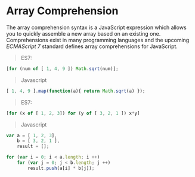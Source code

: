 # Array Comprehension

The array comprehension syntax is a JavaScript expression which allows you to quickly assemble a new array based on an existing one. Comprehensions exist in many programming languages and the upcoming *ECMAScript 7* standard defines array comprehensions for JavaScript.

> ES7:

```js
[for (num of [ 1, 4, 9 ]) Math.sqrt(num)];
```

> Javascript

```js
[ 1, 4, 9 ].map(function(a){ return Math.sqrt(a) });
```

> ES7:

```js
[for (x of [ 1, 2, 3]) for (y of [ 3, 2, 1 ]) x*y]
```

> Javascript

```js
var a = [ 1, 2, 3],
    b = [ 3, 2, 1 ],
    result = [];

for (var i = 0; i < a.length; i ++)
    for (var j = 0; j < b.length; j ++)
        result.push(a[i] * b[j]);
```